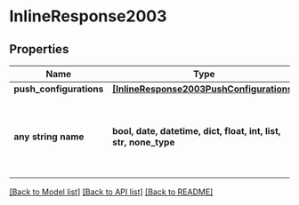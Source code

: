 # InlineResponse2003


## Properties
Name | Type | Description | Notes
------------ | ------------- | ------------- | -------------
**push_configurations** | [**[InlineResponse2003PushConfigurations]**](InlineResponse2003PushConfigurations.md) |  | [optional] 
**any string name** | **bool, date, datetime, dict, float, int, list, str, none_type** | any string name can be used but the value must be the correct type | [optional]

[[Back to Model list]](../README.md#documentation-for-models) [[Back to API list]](../README.md#documentation-for-api-endpoints) [[Back to README]](../README.md)


